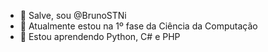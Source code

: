 - 👋 Salve, sou @BrunoSTNi
- 👀 Atualmente estou na 1º fase da Ciência da Computação
- 🌱 Estou aprendendo Python, C# e PHP

<!---
BrunoSTNi/BrunoSTNi is a ✨ special ✨ repository because its `README.md` (this file) appears on your GitHub profile.
You can click the Preview link to take a look at your changes.
--->
